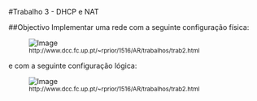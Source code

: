 #Trabalho 3 - DHCP e NAT

##Objectivo
Implementar uma rede com a seguinte configuração física:

<figure>
    <img src='http://www.dcc.fc.up.pt/~rprior/1516/AR/trabalhos/rede-trab3-fisica.png' alt='Image' /><br>
  <sup>http://www.dcc.fc.up.pt/~rprior/1516/AR/trabalhos/trab2.html<sup>
</figure>

e com a seguinte configuração lógica:

<figure>
    <img src='http://www.dcc.fc.up.pt/~rprior/1516/AR/trabalhos/rede-trab3-logica.png' alt='Image' /><br>
  <sup>http://www.dcc.fc.up.pt/~rprior/1516/AR/trabalhos/trab2.html<sup>
</figure>
